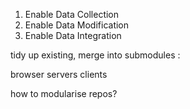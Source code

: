 <!-- title: HKMS Masterplan -->

1. Enable Data Collection
2. Enable Data Modification
3. Enable Data Integration


tidy up existing, merge into submodules :

browser
servers
clients

how to modularise repos?
